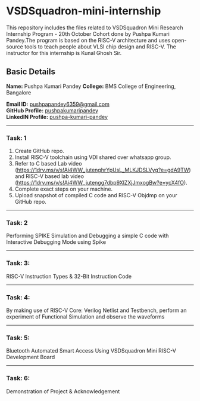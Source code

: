 # VSDSquadron-mini-internship
This repository includes the files related to VSDSquadron Mini Research Internship Program - 20th October Cohort done by Pushpa Kumari Pandey.The program is based on the RISC-V architecture and uses open-source tools to teach people about VLSI chip design and RISC-V. The instructor for this internship is Kunal Ghosh Sir.
## Basic Details
**Name:** Pushpa Kumari Pandey 
**College:** BMS College of Engineering, Bangalore

**Email ID:** pushpapandey6359@gmail.com  
**GitHub Profile:** [pushpakumaripandey](https://github.com/pushpapandey10)  
**LinkedIN Profile:** [pushpa-kumari-pandey](www.linkedin.com/in/pushpa-k-1935b12b2)

---------------------------------------------------------------------------------------------------------
### Task: 1
1. Create GitHub repo. <br />
2. Install RISC-V toolchain using VDI shared over whatsapp group. <br />
3. Refer to C based Lab video (https://1drv.ms/v/s!Ai4WW_jutenghrYpUsL_MLKJDSLVyg?e=gdA9TW) and RISC-V based lab video (https://1drv.ms/v/s!Ai4WW_jutengg7dbp9XlZXjJmxogBw?e=ycX4fO). <br />
4. Complete exact steps on your machine. <br />
5. Upload snapshot of compiled C code and RISC-V Objdmp on your GitHub repo.<br />

---------------------------------------------------------------------------------------------------------


### Task: 2 
Performing SPIKE Simulation and Debugging a simple C code with Interactive Debugging Mode using Spike


---------------------------------------------------------------------------------------------------------

### Task: 3:
RISC-V Instruction Types & 32-Bit Instruction Code


---------------------------------------------------------------------------------------------------------

### Task: 4:
By making use of RISC-V Core: Verilog Netlist and Testbench, perform an experiment of Functional Simulation and observe the waveforms


---------------------------------------------------------------------------------------------------------

### Task: 5:
Bluetooth Automated Smart Access Using VSDSquadron Mini RISC-V Development Board


---------------------------------------------------------------------------------------------------------

### Task: 6:
Demonstration of Project & Acknowledgement

